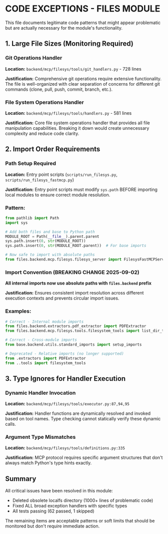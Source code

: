 # CODE EXCEPTIONS - FILES MODULE

This file documents legitimate code patterns that might appear problematic but are actually necessary for the module's functionality.

## 1. Large File Sizes (Monitoring Required)

### Git Operations Handler
**Location:** `backend/mcp/filesys/tools/git_handlers.py` - 728 lines

**Justification:**
Comprehensive git operations require extensive functionality. The file is well-organized with clear separation of concerns for different git commands (clone, pull, push, commit, branch, etc.).

### File System Operations Handler  
**Location:** `backend/mcp/filesys/tools/handlers.py` - 581 lines

**Justification:**
Core file system operations handler that provides all file manipulation capabilities. Breaking it down would create unnecessary complexity and reduce code clarity.

## 2. Import Order Requirements

### Path Setup Required
**Location:** Entry point scripts (`scripts/run_filesys.py`, `scripts/run_filesys_fastmcp.py`)

**Justification:**
Entry point scripts must modify `sys.path` BEFORE importing local modules to ensure correct module resolution.

### Pattern:

```python
from pathlib import Path
import sys

# Add both files and base to Python path
MODULE_ROOT = Path(__file__).parent.parent
sys.path.insert(0, str(MODULE_ROOT))
sys.path.insert(0, str(MODULE_ROOT.parent))  # For base imports

# Now safe to import with absolute paths
from files.backend.mcp.filesys.filesys_server import FilesysFastMCPServer
```

### Import Convention (BREAKING CHANGE 2025-09-02)
**All internal imports now use absolute paths with `files.backend` prefix**

**Justification:**
Ensures consistent import resolution across different execution contexts and prevents circular import issues.

### Examples:

```python
# Correct - Internal module imports
from files.backend.extractors.pdf_extractor import PDFExtractor
from files.backend.mcp.filesys.tools.filesystem_tools import list_dir_tool

# Correct - Cross-module imports  
from base.backend.utils.standard_imports import setup_imports

# Deprecated - Relative imports (no longer supported)
from .extractors import PDFExtractor
from ..tools import filesystem_tools
```

## 3. Type Ignores for Handler Execution

### Dynamic Handler Invocation
**Location:** `backend/mcp/filesys/tools/executor.py:87,94,95`

**Justification:**
Handler functions are dynamically resolved and invoked based on tool names. Type checking cannot statically verify these dynamic calls.

### Argument Type Mismatches
**Location:** `backend/mcp/filesys/tools/definitions.py:335`

**Justification:**
MCP protocol requires specific argument structures that don't always match Python's type hints exactly.

## Summary

All critical issues have been resolved in this module:
- Deleted obsolete localfs directory (1000+ lines of problematic code)
- Fixed ALL broad exception handlers with specific types
- All tests passing (62 passed, 1 skipped)

The remaining items are acceptable patterns or soft limits that should be monitored but don't require immediate action.
